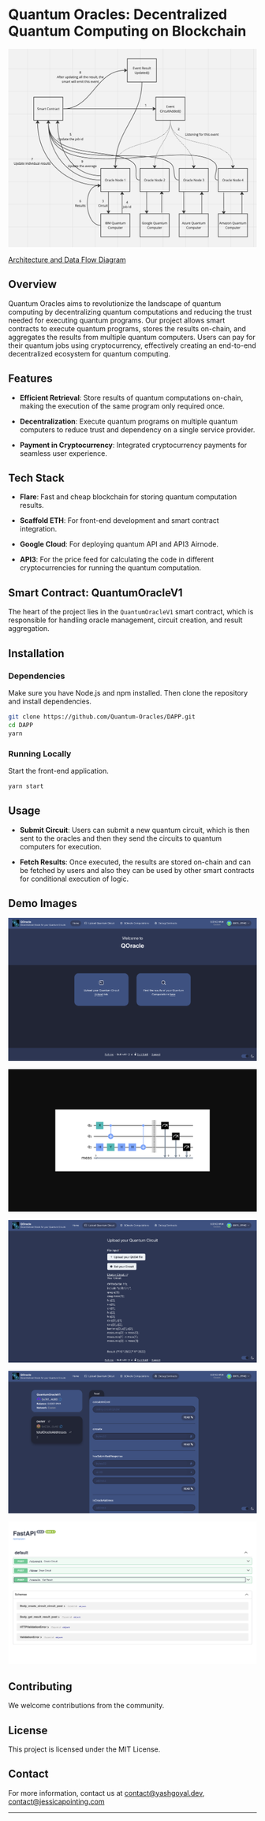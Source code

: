 # Quantum Oracles: Decentralized Quantum Computing on Blockchain

![Architecture](./assets/Screenshot%202023-10-29%20at%205.29.31%20AM.png)

[Architecture and Data Flow Diagram](https://miro.com/app/board/uXjVNVN3tMU=/?share_link_id=58900692180)

## Overview

Quantum Oracles aims to revolutionize the landscape of quantum computing by decentralizing quantum computations and reducing the trust needed for executing quantum programs. Our project allows smart contracts to execute quantum programs, stores the results on-chain, and aggregates the results from multiple quantum computers. Users can pay for their quantum jobs using cryptocurrency, effectively creating an end-to-end decentralized ecosystem for quantum computing.

## Features

- **Efficient Retrieval**: Store results of quantum computations on-chain, making the execution of the same program only required once.
  
- **Decentralization**: Execute quantum programs on multiple quantum computers to reduce trust and dependency on a single service provider.

- **Payment in Cryptocurrency**: Integrated cryptocurrency payments for seamless user experience.


## Tech Stack

- **Flare**: Fast and cheap blockchain for storing quantum computation results.
  
- **Scaffold ETH**: For front-end development and smart contract integration.
  
- **Google Cloud**: For deploying quantum API and API3 Airnode.
  
- **API3**: For the price feed for calculating the code in different cryptocurrencies for running the quantum computation.

## Smart Contract: QuantumOracleV1

The heart of the project lies in the `QuantumOracleV1` smart contract, which is responsible for handling oracle management, circuit creation, and result aggregation.

## Installation

### Dependencies

Make sure you have Node.js and npm installed. Then clone the repository and install dependencies.

```bash
git clone https://github.com/Quantum-Oracles/DAPP.git
cd DAPP 
yarn
```

### Running Locally

Start the front-end application.

```bash
yarn start
```

## Usage

- **Submit Circuit**: Users can submit a new quantum circuit, which is then sent to the oracles and then they send the circuits to quantum computers for execution. 

- **Fetch Results**: Once executed, the results are stored on-chain and can be fetched by users and also they can be used by other smart contracts for conditional execution of logic.

## Demo Images

![Image 1](./assets/Screenshot%202023-10-29%20at%205.26.04%20AM.png)

![Image 2](./assets/Screenshot%202023-10-29%20at%205.26.14%20AM.png)

![Image 3](./assets/Screenshot%202023-10-29%20at%205.26.29%20AM.png)

![Image 4](./assets/Screenshot%202023-10-29%20at%205.26.38%20AM.png)

![Image 5](./assets/Screenshot%202023-10-29%20at%205.26.52%20AM.png)


## Contributing

We welcome contributions from the community.

## License

This project is licensed under the MIT License.

## Contact

For more information, contact us at [contact@yashgoyal.dev](mailto:contact@yashgoyal.dev), [contact@jessicapointing.com](mailto:contact@jessicapointing.com)

---
